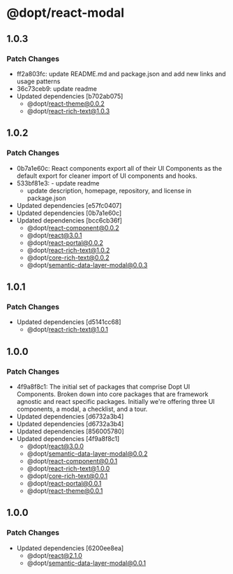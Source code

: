 # @dopt/react-modal

## 1.0.3

### Patch Changes

- ff2a803fc: update README.md and package.json and add new links and usage patterns
- 36c73ceb9: update readme
- Updated dependencies [b702ab075]
  - @dopt/react-theme@0.0.2
  - @dopt/react-rich-text@1.0.3

## 1.0.2

### Patch Changes

- 0b7a1e60c: React components export all of their UI Components as the default export for cleaner import of UI components and hooks.
- 533bf81e3: - update readme
  - update description, homepage, repository, and license in package.json
- Updated dependencies [e57fc0407]
- Updated dependencies [0b7a1e60c]
- Updated dependencies [bcc6cb36f]
  - @dopt/react-component@0.0.2
  - @dopt/react@3.0.1
  - @dopt/react-portal@0.0.2
  - @dopt/react-rich-text@1.0.2
  - @dopt/core-rich-text@0.0.2
  - @dopt/semantic-data-layer-modal@0.0.3

## 1.0.1

### Patch Changes

- Updated dependencies [d5141cc68]
  - @dopt/react-rich-text@1.0.1

## 1.0.0

### Patch Changes

- 4f9a8f8c1: The initial set of packages that comprise Dopt UI Components. Broken down into core packages that are framework agnostic and react specific packages. Initially we're offering three UI components, a modal, a checklist, and a tour.
- Updated dependencies [d6732a3b4]
- Updated dependencies [d6732a3b4]
- Updated dependencies [856005780]
- Updated dependencies [4f9a8f8c1]
  - @dopt/react@3.0.0
  - @dopt/semantic-data-layer-modal@0.0.2
  - @dopt/react-component@0.0.1
  - @dopt/react-rich-text@1.0.0
  - @dopt/core-rich-text@0.0.1
  - @dopt/react-portal@0.0.1
  - @dopt/react-theme@0.0.1

## 1.0.0

### Patch Changes

- Updated dependencies [6200ee8ea]
  - @dopt/react@2.1.0
  - @dopt/semantic-data-layer-modal@0.0.1
